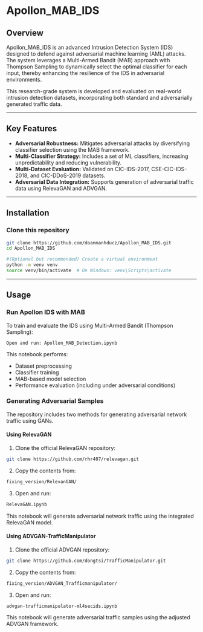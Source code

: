 # Apollon_MAB_IDS

## Overview
Apollon_MAB_IDS is an advanced Intrusion Detection System (IDS) designed to defend against adversarial machine learning (AML) attacks. The system leverages a Multi-Armed Bandit (MAB) approach with Thompson Sampling to dynamically select the optimal classifier for each input, thereby enhancing the resilience of the IDS in adversarial environments.

This research-grade system is developed and evaluated on real-world intrusion detection datasets, incorporating both standard and adversarially generated traffic data.

-----------------------------------------------------------------------------------------------------------------------------------------------------------------------
## Key Features
* **Adversarial Robustness:** Mitigates adversarial attacks by diversifying classifier selection using the MAB framework.
* **Multi-Classifier Strategy:** Includes a set of ML classifiers, increasing unpredictability and reducing vulnerability.
* **Multi-Dataset Evaluation:** Validated on CIC-IDS-2017, CSE-CIC-IDS-2018, and CIC-DDoS-2019 datasets.
* **Adversarial Data Integration:** Supports generation of adversarial traffic data using RelevaGAN and ADVGAN.

--------------------------------------------------------------------------------------------------------------------------------------------------------------------
## Installation
### Clone this repository
```bash
git clone https://github.com/doanmanhducz/Apollon_MAB_IDS.git
cd Apollon_MAB_IDS
```
```bash
#(Optional but recommended) Create a virtual environment
python -m venv venv
source venv/bin/activate  # On Windows: venv\Scripts\activate
```
--------------------------------------------------------------------------------------------------------------------------------------------------------------------
## Usage
### Run Apollon IDS with MAB
To train and evaluate the IDS using Multi-Armed Bandit (Thompson Sampling):
```bash
Open and run: Apollon_MAB_Detection.ipynb
```
This notebook performs:
* Dataset preprocessing
* Classifier training
* MAB-based model selection
* Performance evaluation (including under adversarial conditions)

### Generating Adversarial Samples
The repository includes two methods for generating adversarial network traffic using GANs.
#### Using RelevaGAN
1. Clone the official RelevaGAN repository:
```bash
git clone https://github.com/rhr407/relevagan.git
```
2. Copy the contents from:
```bash
fixing_version/RelevanGAN/
``` 
3. Open and run:
```bash
RelevaGAN.ipynb
```
This notebook will generate adversarial network traffic using the integrated RelevaGAN model.

#### Using ADVGAN-TrafficManipulator
1. Clone the official ADVGAN repository:
```bash
git clone https://github.com/dongtsi/TrafficManipulator.git
```
2. Copy the contents from:
```bash
fixing_version/ADVGAN_Trafficmanipulator/
``` 
3. Open and run:
```bash
advgan-trafficmanipulator-ml4secids.ipynb
```
This notebook will generate adversarial traffic samples using the adjusted ADVGAN framework.


